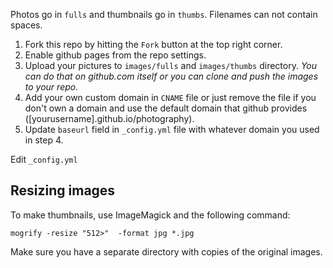 
Photos go in `fulls` and thumbnails go in `thumbs`. Filenames can not contain spaces.

1. Fork this repo by hitting the `Fork` button at the top right corner.
2. Enable github pages from the repo settings.
3. Upload your pictures to `images/fulls` and `images/thumbs` directory. _You can do that on github.com itself or you can clone and push the images to your repo._
4. Add your own custom domain in `CNAME` file or just remove the file if you don't own a domain and use the default domain that github provides ([yourusername].github.io/photography).
5. Update `baseurl` field in `_config.yml` file with whatever domain you used in step 4.


Edit `_config.yml` 
 
## Resizing images

To make thumbnails, use ImageMagick and the following command:
	
	mogrify -resize "512>"  -format jpg *.jpg

Make sure you have a separate directory with copies of the original images. 

